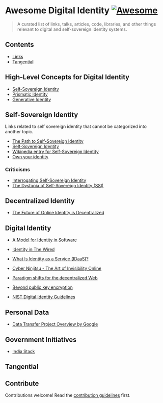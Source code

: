 # Awesome Digital Identity [![Awesome](https://awesome.re/badge.svg)](https://awesome.re)

> A curated list of links, talks, articles, code, libraries, and other things relevant to digital and self-sovereign identity systems.


## Contents

- [Links](#links)
- [Tangential](#tangential)

## High-Level Concepts for Digital Identity

- [Self-Sovereign Identity](https://wiki.p2pfoundation.net/Self-Sovereign_Identity)
- [Prismatic Identity](https://chrishateswriting.com/post/63564095133/prismatic-identity)
- [Generative Identity](https://generative-identity.org/)

## Self-Sovereign Identity

Links related to self sovereign identity that cannot be categorized into another topic.

- [The Path to Self-Sovereign Identity](http://www.lifewithalacrity.com/2016/04/the-path-to-self-soverereign-identity.html)
- [Self-Sovereign Identity](https://www.moxytongue.com/2016/02/self-sovereign-identity.html)
- [Wikipedia entry for Self-Sovereign Identity](https://en.wikipedia.org/wiki/Self-sovereign_identity)
- [Own your identity](https://marco.org/2011/07/11/own-your-identity)

### Criticisms

- [Interrogating Self-Sovereign Identity](https://www.good-id.org/en/articles/interrogating-self-sovereign-identity/)
- [The Dystopia of Self-Sovereign Identity (SSI)](https://www.philipsheldrake.com/2020/11/the-dystopia-of-self-sovereign-identity-ssi/)

## Decentralized Identity

- [The Future of Online Identity is Decentralized](https://yarmo.eu/post/future-online-identity-decentralized)

## Digital Identity

- [A Model for Identity in Software](https://christine.website/blog/identity-model-software-2021-01-31)

- [Identity in The Wired](https://regularflolloping.com/posts/identity-in-the-wired/)
- [What Is Identity as a Service (IDaaS)?](https://auth0.com/blog/identity-as-a-service-in-2018/)
- [Cyber Ninjitsu - The Art of Invisibility Online](https://www.soldierx.com/tutorials/Cyber-Ninjitsu-Art-Invisibility-Online)
- [Paradigm shifts for the decentralized Web](https://ruben.verborgh.org/blog/2017/12/20/paradigm-shifts-for-the-decentralized-web/)
- [Beyond public key encryption](https://blog.cryptographyengineering.com/2017/07/02/beyond-public-key-encryption/)
- [NIST Digital Identity Guidelines](https://pages.nist.gov/800-63-3/)

## Personal Data

- [Data Transfer Project Overview by Google](https://github.com/google/data-transfer-project/blob/master/Documentation/Overview.md)

## Government Initiatives

- [India Stack](https://www.indiastack.org/about/)

## Tangential

## Contribute

Contributions welcome! Read the [contribution guidelines](contributing.md) first.
